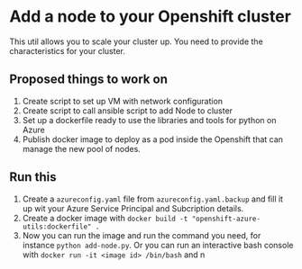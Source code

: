 # Add a node to your Openshift cluster

This util allows you to scale your cluster up. You need to provide the characteristics for your cluster.

## Proposed things to work on

1. Create script to set up VM with network configuration
1. Create script to call ansible script to add Node to cluster
1. Set up a dockerfile ready to use the libraries and tools for python on Azure
1. Publish docker image to deploy as a pod inside the Openshift that can manage the new pool of nodes.

## Run this

1. Create a `azureconfig.yaml` file from `azureconfig.yaml.backup` and fill it up wit your Azure Service Principal and Subcription details.
1. Create a docker image with `docker build -t "openshift-azure-utils:dockerfile" .`
1. Now you can run the image and run the command you need, for instance `python add-node.py`. Or you can run an interactive bash console with `docker run -it <image id> /bin/bash` and n